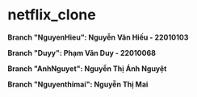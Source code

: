 # netflix_clone

**Branch "NguyenHieu": Nguyễn Văn Hiếu - 22010103**

**Branch "Duyy": Phạm Văn Duy - 22010068**

**Branch "AnhNguyet": Nguyễn Thị Ánh Nguyệt**

**Branch "Nguyenthimai": Nguyễn Thị Mai**
